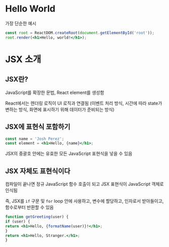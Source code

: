 
# Hello World

가장 단순한 예시

```jsx
const root = ReactDOM.createRoot(document.getElementById('root'));
root.render(<h1>Hello, world!</h1>);
```

# JSX 소개

## JSX란?

JavaScript를 확장한 문법, React element를 생성함

React에서는 렌더링 로직이 UI 로직과 연결됨 (이벤트 처리 방식, 시간에 따라  state가 변하는 방식, 화면에 표시하기 위해 데이터가 준비되는 방식)


## JSX에 표현식 포함하기

```jsx
const name = 'Josh Perez';
const element = <h1>Hello, {name}</h1>;
```

JSX의 중괄호 안에는 유효한 모든 JavaScript 표현식을 넣을 수 있음

## JSX 자체도 표현식이다

컴파일이 끝나면 정규 JavaScript 함수 호출이 되고 JSX 표현식이 JavaScript 객체로 인식됨

즉, JSX를 `if` 구문 및 `for` loop 안에 사용하고, 변수에 할당하고, 인자로서 받아들이고, 함수로부터 반환할 수 있음

```jsx
function getGreeting(user) {
if (user) {
return <h1>Hello, {formatName(user)}!</h1>;  
}
return <h1>Hello, Stranger.</h1>;
}
```

```
```